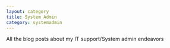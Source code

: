 ```yaml
---
layout: category
title: System Admin
category: systemadmin
---
```


All the blog posts about my IT support/System admin endeavors